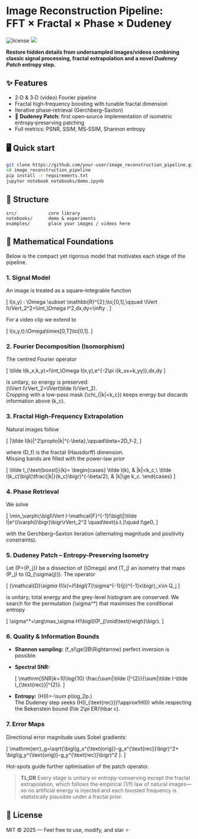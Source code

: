 
# Image Reconstruction Pipeline: FFT × Fractal × Phase × Dudeney

<img src="https://img.shields.io/badge/License-MIT-green" alt="license"/>
<img src="https://img.shields.io/badge/Python-3.9%2B-blue"/>

**Restore hidden details from undersampled images/videos combining classic signal processing, fractal extrapolation and a novel _Dudeney Patch_ entropy step.**

## ✨ Features
- 2‑D & 3‑D (video) Fourier pipeline  
- Fractal high‑frequency boosting with tunable fractal dimension  
- Iterative phase‑retrieval (Gerchberg–Saxton)  
- 🚀 **Dudeney Patch:** first open‑source implementation of isometric entropy‑preserving patching  
- Full metrics: PSNR, SSIM, MS‑SSIM, Shannon entropy

## 🖥️ Quick start
```bash
git clone https://github.com/your‑user/image_reconstruction_pipeline.git
cd image_reconstruction_pipeline
pip install -r requirements.txt
jupyter notebook notebooks/demo.ipynb
```

## 📂 Structure
```
src/            core library
notebooks/      demo & experiments
examples/       place your images / videos here
```

## 📐 Mathematical Foundations

Below is the compact yet rigorous model that motivates each stage of the pipeline.

### 1. Signal Model
An image is treated as a square–integrable function  

\[
I(x,y) : \Omega \subset \mathbb{R}^{2}\;\to\;[0,1],\qquad
\lVert I\rVert_2^2=\iint_\Omega I^2\,dx\,dy<\infty .
\]

For a video clip we extend to  

\[
I(x,y,t):\Omega\times[0,T]\to[0,1].
\]

### 2. Fourier Decomposition (Isomorphism)
The centred Fourier operator  

\[
\tilde I(k_x,k_y)=\!\int_\Omega I(x,y)\,e^{-2\pi i(k_xx+k_yy)}\,dx\,dy
\]

is unitary, so energy is preserved:  
\(\lVert I\rVert_2=\lVert\tilde I\rVert_2\).  
Cropping with a low-pass mask \(\chi_{|k|<k_c}\) keeps energy but discards
information above \(k_c\).

### 3. Fractal High-Frequency Extrapolation
Natural images follow  

\[
|\tilde I(k)|^2\propto|k|^{-\beta},\qquad\beta=2D_f-2,
\]

where \(D_f\) is the fractal (Hausdorff) dimension.  
Missing bands are filled with the power-law prior

\[
\tilde I_{\text{boost}}(k)=
\begin{cases}
\tilde I(k), & |k|<k_c,\\
\tilde I(k_c)\bigl(\tfrac{|k|}{k_c}\bigr)^{-\beta/2}, & |k|\ge k_c.
\end{cases}
\]

### 4. Phase Retrieval
We solve  

\[
\min_\varphi\;\bigl\lVert I-\mathcal{F}^{-1}\!\bigl(|\tilde I|e^{i\varphi}\bigr)\bigr\rVert_2^2
\quad\text{s.t.}\quad I\ge0,
\]

with the Gerchberg–Saxton iteration (alternating magnitude
and positivity constraints).

### 5. Dudeney Patch – Entropy-Preserving Isometry
Let \(P=\{P_j\}\) be a dissection of \(\Omega\) and \(T_j\) an isometry that maps
\(P_j\) to \(Q_{\sigma(j)}\).  The operator  

\[
(\mathcal{D}_\sigma I)(x)=I\!\bigl(T_{\sigma^{-1}(j)}^{-1}x\bigr),\;x\in Q_j
\]

is unitary; total energy and the grey-level histogram are conserved.
We search for the permutation \(\sigma^\*\) that maximises the conditional
entropy  

\[
\sigma^\*=\arg\max_\sigma H\!\bigl(I(P_j)\mid\text{neigh}\bigr).
\]

### 6. Quality & Information Bounds
* **Shannon sampling:** \(f_s\!\ge\!2B\Rightarrow\) perfect inversion is possible.  
* **Spectral SNR:**  

  \[
  \mathrm{SNR}_k=10\log_{10}
  \frac{\sum|\tilde I|^{2}}{\sum|\tilde I-\tilde I_{\text{rec}}|^{2}}.
  \]

* **Entropy:** \(H(I)=-\sum p\log_2p.\)  
  The Dudeney step seeks \(H(I_{\text{rec}})\!\approx\!H(I)\) while respecting the
  Bekenstein bound \(I\le 2\pi ER/\hbar c\).

### 7. Error Maps
Directional error magnitude uses Sobel gradients:

\[
\mathrm{err}_g=\sqrt{\bigl(g_x^{\text{orig}}-g_x^{\text{rec}}\bigr)^2+
                       \bigl(g_y^{\text{orig}}-g_y^{\text{rec}}\bigr)^2 }.
\]

Hot-spots guide further optimisation of the patch operator.

> **TL;DR**  Every stage is unitary or entropy-conserving except the
fractal extrapolation, which follows the empirical \(1/f\) law of natural
images—so no artificial energy is injected and each boosted frequency is
statistically plausible under a fractal prior.


## 📜 License
MIT © 2025 — Feel free to use, modify, and star ⭐
